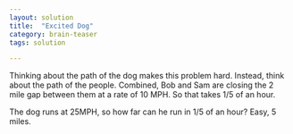 ```yaml
---
layout: solution
title:  "Excited Dog"
category: brain-teaser
tags: solution

---
```


Thinking about the path of the dog makes this problem hard.  Instead, think about the path of the people.  Combined, Bob and Sam are closing the 2 mile gap between them at a rate of 10 MPH.  So that takes 1/5 of an hour.

The dog runs at 25MPH, so how far can he run in 1/5 of an hour?  Easy, 5 miles.




